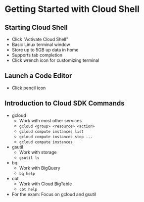 # Getting Started with Cloud Shell

## Starting Cloud Shell

* Click "Activate Cloud Shell"
* Basic Linux terminal window
* Store up to 5GB up data in home
* Supports tab completion
* Click wrench icon for customizing terminal

## Launch a Code Editor

* Click pencil icon

## Introduction to Cloud SDK Commands

* gcloud
    * Work with most other services
    * `gcloud <group> <resource> <action>` 
    * `gcloud compute instances list`
    * `gcloud compute instances stop ...`
    * `gcloud compute instances`
* gsutil
    * Work with storage
    * `gsutil ls`
* bq
    * Work with BigQuery
    * `bq help`
* cbt
    * Work with Cloud BigTable
    * `cbt help`
* For the exam: Focus on gcloud and gsutil
